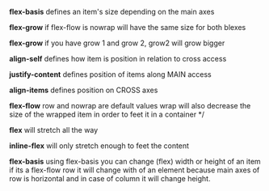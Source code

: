 **flex-basis** defines an item's size depending on the main axes 

**flex-grow** if flex-flow is nowrap will have the same size for both blexes 

**flex-grow** if you have grow 1 and grow 2, grow2 will grow bigger 

**align-self** defines how item is position in relation to cross access 

**justify-content** defines position of items along MAIN access 

**align-items** defines position on CROSS axes 

**flex-flow** row and nowrap are default values 
wrap will also decrease the size of the wrapped item in order to feet it in a container */

**flex** will stretch all the way

**inline-flex** will only stretch enough to feet the content 

**flex-basis** using flex-basis you can change (flex) width or height of an item
if its a flex-flow row it will change with of an element because main axes of row is 
horizontal and in case of column it will change height. 